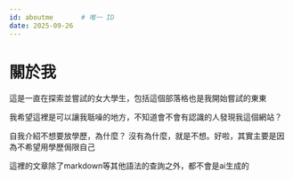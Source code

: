 ```yaml
---
id: aboutme       # 唯一 ID
date: 2025-09-26
---
```


# 關於我
這是一直在探索並嘗試的女大學生，包括這個部落格也是我開始嘗試的東東

我希望這裡是可以讓我聒噪的地方，不知道會不會有認識的人發現我這個網站？

自我介紹不想要放學歷，為什麼？ 沒有為什麼，就是不想。好啦，其實主要是因為不希望用學歷侷限自己

這裡的文章除了markdown等其他語法的查詢之外，都不會是ai生成的


